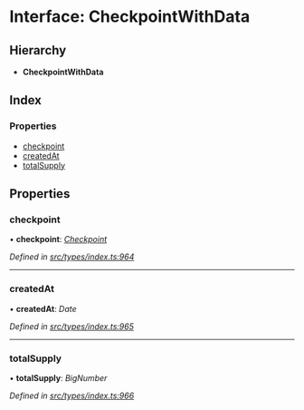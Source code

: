 # Interface: CheckpointWithData

## Hierarchy

* **CheckpointWithData**

## Index

### Properties

* [checkpoint](checkpointwithdata.md#checkpoint)
* [createdAt](checkpointwithdata.md#createdat)
* [totalSupply](checkpointwithdata.md#totalsupply)

## Properties

###  checkpoint

• **checkpoint**: *[Checkpoint](../classes/checkpoint.md)*

*Defined in [src/types/index.ts:964](https://github.com/PolymathNetwork/polymesh-sdk/blob/2a4e4111/src/types/index.ts#L964)*

___

###  createdAt

• **createdAt**: *Date*

*Defined in [src/types/index.ts:965](https://github.com/PolymathNetwork/polymesh-sdk/blob/2a4e4111/src/types/index.ts#L965)*

___

###  totalSupply

• **totalSupply**: *BigNumber*

*Defined in [src/types/index.ts:966](https://github.com/PolymathNetwork/polymesh-sdk/blob/2a4e4111/src/types/index.ts#L966)*
